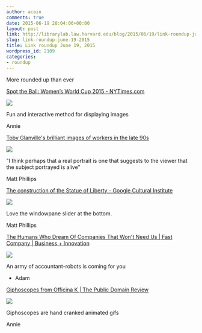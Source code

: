 ```yaml
---
author: acain
comments: true
date: 2015-06-19 20:04:06+00:00
layout: post
link: http://librarylab.law.harvard.edu/blog/2015/06/19/link-roundup-june-19-2015/
slug: link-roundup-june-19-2015
title: Link roundup June 19, 2015
wordpress_id: 2109
categories:
- roundup
---
```


More rounded up than ever

[Spot the Ball: Women’s World Cup 2015 - NYTimes.com](http://projects.nytimes.com/interactive/sports/worldcup/spot-the-ball/2015/06/19)

[![](http://librarylab.law.harvard.edu/roundup/images/558475b573d8f.png)](http://projects.nytimes.com/interactive/sports/worldcup/spot-the-ball/2015/06/19)

Fun and interactive method for displaying images

Annie

[Toby Glanville's brilliant images of workers in the late 90s](http://www.itsnicethat.com/articles/toby-glanville-china)

[![](http://librarylab.law.harvard.edu/roundup/images/5584589f59c55.png)](http://www.itsnicethat.com/articles/toby-glanville-china)

"I think perhaps that a real portrait is one that suggests to the viewer that the subject portrayed is alive"

Matt Phillips

[The construction of the Statue of Liberty - Google Cultural Institute](https://www.google.com/culturalinstitute/exhibit/the-construction-of-the-statue-of-liberty/QRWHcXMU?position=0%2C2)

[![](http://librarylab.law.harvard.edu/roundup/images/55843ef084f55.png)](https://www.google.com/culturalinstitute/exhibit/the-construction-of-the-statue-of-liberty/QRWHcXMU?position=0%2C2)

Love the windowpane slider at the bottom.

Matt Phillips

[The Humans Who Dream Of Companies That Won't Need Us | Fast Company | Business + Innovation](http://www.fastcompany.com/3047462/the-humans-who-dream-of-companies-that-wont-need-them)

[![](http://librarylab.law.harvard.edu/roundup/images/558422c64ff40.png)](http://www.fastcompany.com/3047462/the-humans-who-dream-of-companies-that-wont-need-them)

An army of accountant-robots is coming for you

- Adam

[Giphoscopes from Officina K | The Public Domain Review](http://publicdomainreview.org/shop/giphoscopes-from-officina-k/)

[![](http://librarylab.law.harvard.edu/roundup/images/5582e9fc7fe06.png)](http://publicdomainreview.org/shop/giphoscopes-from-officina-k/)

Giphoscopes are hand cranked animated gifs

Annie

